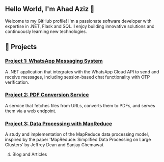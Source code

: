 ## Hello World, I'm Ahad Aziz 👋
Welcome to my GitHub profile! I'm a passionate software developer with expertise in .NET, Flask and SQL. I enjoy building innovative solutions and continuously learning new technologies.

<!--
**ahadazizjaffer2/ahadazizjaffer2** is a ✨ _special_ ✨ repository because its `README.md` (this file) appears on your GitHub profile.

Here are some ideas to get you started:

- 🔭 I’m currently working on ...
- 🌱 I’m currently learning ...
- 👯 I’m looking to collaborate on ...
- 🤔 I’m looking for help with ...
- 💬 Ask me about ...
- 📫 How to reach me: ...
- 😄 Pronouns: ...
- ⚡ Fun fact: ...
-->

## 🚀 Projects

### [Project 1: WhatsApp Messaging System](https://github.com/yourusername/project1)
A .NET application that integrates with the WhatsApp Cloud API to send and receive messages, including session-based chat functionality with OTP verification.

### [Project 2: PDF Conversion Service](https://github.com/yourusername/project2)
A service that fetches files from URLs, converts them to PDFs, and serves them via a web endpoint.

### [Project 3: Data Processing with MapReduce](https://github.com/yourusername/project3)
A study and implementation of the MapReduce data processing model, inspired by the paper 'MapReduce: Simplified Data Processing on Large Clusters' by Jeffrey Dean and Sanjay Ghemawat.

4. Blog and Articles
